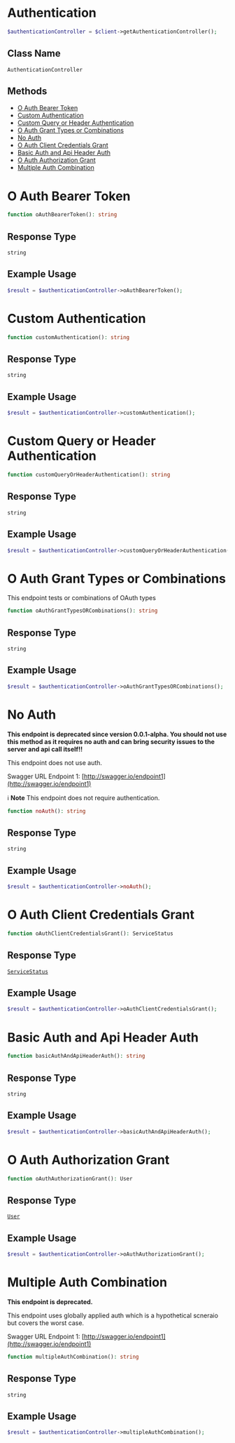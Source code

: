 # Authentication

```php
$authenticationController = $client->getAuthenticationController();
```

## Class Name

`AuthenticationController`

## Methods

* [O Auth Bearer Token](../../doc/controllers/authentication.md#o-auth-bearer-token)
* [Custom Authentication](../../doc/controllers/authentication.md#custom-authentication)
* [Custom Query or Header Authentication](../../doc/controllers/authentication.md#custom-query-or-header-authentication)
* [O Auth Grant Types or Combinations](../../doc/controllers/authentication.md#o-auth-grant-types-or-combinations)
* [No Auth](../../doc/controllers/authentication.md#no-auth)
* [O Auth Client Credentials Grant](../../doc/controllers/authentication.md#o-auth-client-credentials-grant)
* [Basic Auth and Api Header Auth](../../doc/controllers/authentication.md#basic-auth-and-api-header-auth)
* [O Auth Authorization Grant](../../doc/controllers/authentication.md#o-auth-authorization-grant)
* [Multiple Auth Combination](../../doc/controllers/authentication.md#multiple-auth-combination)


# O Auth Bearer Token

```php
function oAuthBearerToken(): string
```

## Response Type

`string`

## Example Usage

```php
$result = $authenticationController->oAuthBearerToken();
```


# Custom Authentication

```php
function customAuthentication(): string
```

## Response Type

`string`

## Example Usage

```php
$result = $authenticationController->customAuthentication();
```


# Custom Query or Header Authentication

```php
function customQueryOrHeaderAuthentication(): string
```

## Response Type

`string`

## Example Usage

```php
$result = $authenticationController->customQueryOrHeaderAuthentication();
```


# O Auth Grant Types or Combinations

This endpoint tests or combinations of OAuth types

```php
function oAuthGrantTypesORCombinations(): string
```

## Response Type

`string`

## Example Usage

```php
$result = $authenticationController->oAuthGrantTypesORCombinations();
```


# No Auth

**This endpoint is deprecated since version 0.0.1-alpha. You should not use this method as it requires no auth and can bring security issues to the server and api call itself!!**

This endpoint does not use auth.

Swagger URL Endpoint 1: [http://swagger.io/endpoint1](http://swagger.io/endpoint1)

:information_source: **Note** This endpoint does not require authentication.

```php
function noAuth(): string
```

## Response Type

`string`

## Example Usage

```php
$result = $authenticationController->noAuth();
```


# O Auth Client Credentials Grant

```php
function oAuthClientCredentialsGrant(): ServiceStatus
```

## Response Type

[`ServiceStatus`](../../doc/models/service-status.md)

## Example Usage

```php
$result = $authenticationController->oAuthClientCredentialsGrant();
```


# Basic Auth and Api Header Auth

```php
function basicAuthAndApiHeaderAuth(): string
```

## Response Type

`string`

## Example Usage

```php
$result = $authenticationController->basicAuthAndApiHeaderAuth();
```


# O Auth Authorization Grant

```php
function oAuthAuthorizationGrant(): User
```

## Response Type

[`User`](../../doc/models/user.md)

## Example Usage

```php
$result = $authenticationController->oAuthAuthorizationGrant();
```


# Multiple Auth Combination

**This endpoint is deprecated.**

This endpoint uses globally applied auth which is a hypothetical scneraio but covers the worst case.

Swagger URL Endpoint 1: [http://swagger.io/endpoint1](http://swagger.io/endpoint1)

```php
function multipleAuthCombination(): string
```

## Response Type

`string`

## Example Usage

```php
$result = $authenticationController->multipleAuthCombination();
```

